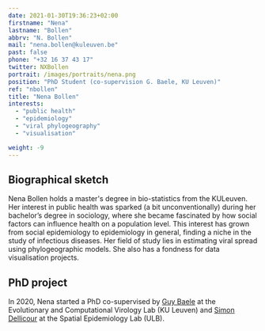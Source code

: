 ```yaml
---
date: 2021-01-30T19:36:23+02:00
firstname: "Nena"
lastname: "Bollen"
abbrv: "N. Bollen"
mail: "nena.bollen@kuleuven.be"
past: false
phone: "+32 16 37 43 17"
twitter: NXBollen
portrait: /images/portraits/nena.png
position: "PhD Student (co-supervision G. Baele, KU Leuven)"
ref: "nbollen"
title: "Nena Bollen"
interests:
  - "public health"
  - "epidemiology"
  - "viral phylogeography"
  - "visualisation"

weight: -9
---
```


## Biographical sketch

Nena Bollen holds a master's degree in bio-statistics from the KULeuven. Her interest in public health was sparked (a bit unconventionally) during her bachelor’s degree in sociology, where she became fascinated by how social factors can influence health on a population level. This interest has grown from social epidemiology to epidemiology in general, finding a niche in the study of infectious diseases. Her field of study lies in estimating viral spread using phylogeographic models. She also has a fondness for data visualisation projects.

## PhD project

In 2020, Nena started a PhD co-supervised by [Guy Baele](https://rega.kuleuven.be/cev/ecv/staff-members/00075702) at the Evolutionary and Computational Virology Lab (KU Leuven) and [Simon Dellicour](https://spell.ulb.be/person/simon-dellicour/) at the Spatial Epidemiology Lab (ULB).
